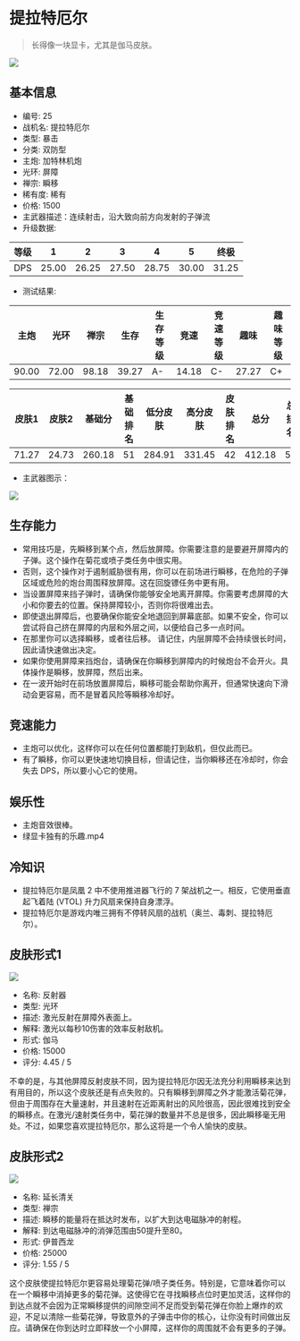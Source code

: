 # 提拉特厄尔

> 长得像一块显卡，尤其是伽马皮肤。

<img src="/ships/ship_25.png" style={{zoom:1}}/>

## 基本信息

- 编号: 25
- 战机名: 提拉特厄尔
- 类型: 暴击
- 分类: 双防型
- 主炮: 加特林机炮
- 光环: 屏障
- 禅宗: 瞬移
- 稀有度: 稀有
- 价格: 1500
- 主武器描述：连续射击，沿大致向前方向发射的子弹流
- 升级数据: 

| 等级 | 1 | 2 | 3 | 4 | 5 | 终极 |
|--|--|--|--|--|--|--|
| DPS | 25.00 | 26.25 | 27.50 | 28.75 | 30.00 | 31.25 |

- 测试结果: 

| 主炮 | 光环 | 禅宗 | 生存 | 生存等级 | 竞速 | 竞速等级 | 趣味 | 趣味等级 |
|--|--|--|--|--|--|--|--|--|
| 90.00 | 72.00 | 98.18 | 39.27 | A- | 14.18 | C- | 27.27 | C+ |

| 皮肤1 | 皮肤2 | 基础分 | 基础排名 | 低分皮肤 | 高分皮肤 | 皮肤排名 | 总分 | 总排名 |
|--|--|--|--|--|--|--|--|--|
| 71.27 | 24.73 | 260.18 | 51 | 284.91 | 331.45 | 42 | 412.18 | 54 |

- 主武器图示：

<img src="/illustration/main_25.gif" style={{zoom:1}}/>

## 生存能力

- 常用技巧是，先瞬移到某个点，然后放屏障。你需要注意的是要避开屏障内的子弹。这个操作在菊花或喷子类任务中很实用。
- 否则，这个操作对于遏制威胁很有用，你可以在前场进行瞬移，在危险的子弹区域或危险的炮台周围释放屏障。这在回旋镖任务中更有用。
- 当设置屏障来挡子弹时，请确保你能够安全地离开屏障。你需要考虑屏障的大小和你要去的位置。保持屏障较小，否则你将很难出去。
- 即使退出屏障后，也要确保你能安全地退回到屏幕底部。如果不安全，你可以尝试将自己挤在屏障的内层和外层之间，以便给自己多一点时间。
- 在那里你可以选择瞬移，或者往后移。 请记住，内层屏障不会持续很长时间，因此请快速做出决定。
- 如果你使用屏障来挡炮台，请确保在你瞬移到屏障内的时候炮台不会开火。具体操作是瞬移，放屏障，然后出来。
- 在一波开始时在前场放置屏障后，瞬移可能会帮助你离开，但通常快速向下滑动会更容易，而不是冒着风险等瞬移冷却好。

## 竞速能力

- 主炮可以优化，这样你可以在任何位置都能打到敌机，但仅此而已。
- 有了瞬移，你可以更快速地切换目标，但请记住，当你瞬移还在冷却时，你会失去 DPS，所以要小心它的使用。

## 娱乐性

- 主炮音效很棒。
- 绿显卡独有的乐趣.mp4

## 冷知识

- 提拉特厄尔是凤凰 2 中不使用推进器飞行的 7 架战机之一。相反，它使用垂直起飞着陆 (VTOL) 升力风扇来保持自身漂浮。
- 提拉特厄尔是游戏内唯三拥有不停转风扇的战机（奥兰、毒刺、提拉特厄尔）。

## 皮肤形式1

<img src="/ships/ship_25_apex_1.png" style={{zoom:1}}/>

- 名称: 反射器
- 类型: 光环
- 描述: 激光反射在屏障外表面上。
- 解释: 激光以每秒10伤害的效率反射敌机。
- 形式: 伽马
- 价格: 15000
- 评分: 4.45 / 5

不幸的是，与其他屏障反射皮肤不同，因为提拉特厄尔因无法充分利用瞬移来达到有用目的，所以这个皮肤还是有点失败的。只有瞬移到屏障之外才能激活菊花弹，但由于周围存在大量速射，并且速射在近距离射出的风险很高，因此很难找到安全的瞬移点。在激光/速射类任务中，菊花弹的数量并不总是很多，因此瞬移毫无用处。不过，如果您喜欢提拉特厄尔，那么这将是一个令人愉快的皮肤。

## 皮肤形式2

<img src="/ships/ship_25_apex_2.png" style={{zoom:1}}/>

- 名称: 延长清关
- 类型: 禅宗
- 描述: 瞬移的能量将在抵达时发布，以扩大到达电磁脉冲的射程。
- 解释: 到达电磁脉冲的消弹范围由50提升至80。
- 形式: 伊普西龙
- 价格: 25000
- 评分: 1.55 / 5

这个皮肤使提拉特厄尔更容易处理菊花弹/喷子类任务。特别是，它意味着你可以在一个瞬移中消掉更多的菊花弹。这使得它在寻找瞬移点位时更加灵活，这样你的到达点就不会因为正常瞬移提供的间隙空间不足而受到菊花弹在你脸上爆炸的欢迎，不足以清除一些菊花弹，导致意外的子弹击中你的核心，让你没有时间做出反应。请确保在你到达时立即释放一个小屏障，这样你的周围就不会有更多的子弹。
